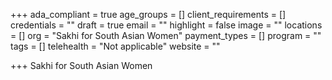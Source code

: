 +++
ada_compliant = true
age_groups = []
client_requirements = []
credentials = ""
draft = true
email = ""
highlight = false
image = ""
locations = []
org = "Sakhi for South Asian Women"
payment_types = []
program = ""
tags = []
telehealth = "Not applicable"
website = ""

+++
Sakhi for South Asian Women